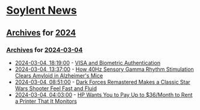 # [Soylent News](../../../README.md)

## [Archives](../../index.md) for [2024](../index.md)

### [Archives](../../index.md) for [2024-03-04](index.md)

* [2024-03-04, 18:19:00](https://soylentnews.org/article.pl?sid=24/03/03/1242249&from=rss) - [VISA and Biometric Authentication](https://soylentnews.org/article.pl?sid=24/03/03/1242249&from=rss)
* [2024-03-04, 13:37:00](https://soylentnews.org/article.pl?sid=24/03/03/0259219&from=rss) - [How 40Hz Sensory Gamma Rhythm Stimulation Clears Amyloid in Alzheimer's Mice](https://soylentnews.org/article.pl?sid=24/03/03/0259219&from=rss)
* [2024-03-04, 08:51:00](https://soylentnews.org/article.pl?sid=24/03/03/0249215&from=rss) - [Dark Forces Remastered Makes a Classic Star Wars Shooter Feel Fast and Fluid](https://soylentnews.org/article.pl?sid=24/03/03/0249215&from=rss)
* [2024-03-04, 04:03:00](https://soylentnews.org/article.pl?sid=24/03/03/0237243&from=rss) - [HP Wants You to Pay Up to $36/Month to Rent a Printer That It Monitors](https://soylentnews.org/article.pl?sid=24/03/03/0237243&from=rss)
